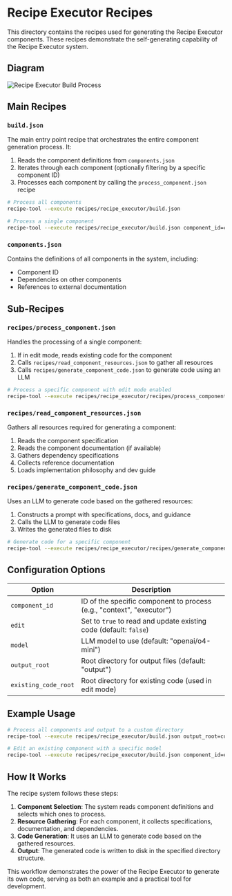 # Recipe Executor Recipes

This directory contains the recipes used for generating the Recipe Executor components. These recipes demonstrate the self-generating capability of the Recipe Executor system.

## Diagram

![Recipe Executor Build Process](./docs/recipe-executor-build-flow.svg)

## Main Recipes

### `build.json`

The main entry point recipe that orchestrates the entire component generation process. It:

1. Reads the component definitions from `components.json`
2. Iterates through each component (optionally filtering by a specific component ID)
3. Processes each component by calling the `process_component.json` recipe

```bash
# Process all components
recipe-tool --execute recipes/recipe_executor/build.json

# Process a single component
recipe-tool --execute recipes/recipe_executor/build.json component_id=context
```

### `components.json`

Contains the definitions of all components in the system, including:

- Component ID
- Dependencies on other components
- References to external documentation

## Sub-Recipes

### `recipes/process_component.json`

Handles the processing of a single component:

1. If in edit mode, reads existing code for the component
2. Calls `recipes/read_component_resources.json` to gather all resources
3. Calls `recipes/generate_component_code.json` to generate code using an LLM

```bash
# Process a specific component with edit mode enabled
recipe-tool --execute recipes/recipe_executor/recipes/process_component.json component_id=context edit=true
```

### `recipes/read_component_resources.json`

Gathers all resources required for generating a component:

1. Reads the component specification
2. Reads the component documentation (if available)
3. Gathers dependency specifications
4. Collects reference documentation
5. Loads implementation philosophy and dev guide

### `recipes/generate_component_code.json`

Uses an LLM to generate code based on the gathered resources:

1. Constructs a prompt with specifications, docs, and guidance
2. Calls the LLM to generate code files
3. Writes the generated files to disk

```bash
# Generate code for a specific component
recipe-tool --execute recipes/recipe_executor/recipes/generate_component_code.json spec=path/to/spec.md docs=path/to/docs.md
```

## Configuration Options

| Option               | Description                                                           |
| -------------------- | --------------------------------------------------------------------- |
| `component_id`       | ID of the specific component to process (e.g., "context", "executor") |
| `edit`               | Set to `true` to read and update existing code (default: `false`)     |
| `model`              | LLM model to use (default: "openai/o4-mini")                          |
| `output_root`        | Root directory for output files (default: "output")                   |
| `existing_code_root` | Root directory for existing code (used in edit mode)                  |

## Example Usage

```bash
# Process all components and output to a custom directory
recipe-tool --execute recipes/recipe_executor/build.json output_root=custom_output

# Edit an existing component with a specific model
recipe-tool --execute recipes/recipe_executor/build.json component_id=executor edit=true model=openai/gpt-4o existing_code_root=src
```

## How It Works

The recipe system follows these steps:

1. **Component Selection**: The system reads component definitions and selects which ones to process.
2. **Resource Gathering**: For each component, it collects specifications, documentation, and dependencies.
3. **Code Generation**: It uses an LLM to generate code based on the gathered resources.
4. **Output**: The generated code is written to disk in the specified directory structure.

This workflow demonstrates the power of the Recipe Executor to generate its own code, serving as both an example and a practical tool for development.
